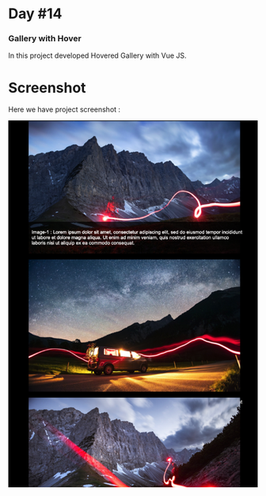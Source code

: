 # Day #14

### Gallery with Hover
In this project developed Hovered Gallery with Vue JS.

# Screenshot
Here we have project screenshot :

![screenshot](screenshot.png)